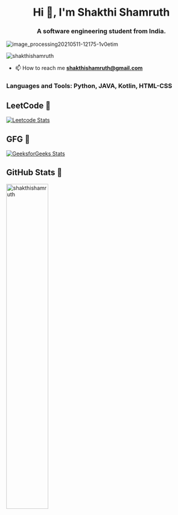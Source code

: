 <h1 align="center">Hi 👋, I'm Shakthi Shamruth</h1>
<h3 align="center">A software engineering student from India.</h3>

![image_processing20210511-12175-1v0etim](https://user-images.githubusercontent.com/89314693/210177987-94bb3cde-7d14-48f8-ae3f-4aa08ab3994c.gif)

<p align="left"> <img src="https://komarev.com/ghpvc/?username=shakthishamruth&label=Profile%20views&color=0e75b6&style=flat" alt="shakthishamruth" /> </p>

- 📫 How to reach me **shakthishamruth@gmail.com**

<h3 align="left">Languages and Tools: Python, JAVA, Kotlin, HTML-CSS</h3>

<h2 align="left">LeetCode 🚀</h2>

[![Leetcode Stats](https://leetcard.jacoblin.cool/shakthishamruth?ext=heatmap?radius=0)](https://leetcode.com/u/shakthishamruth/)

<h2 align="left">GFG 🚀</h2>

[![GeeksforGeeks Stats](https://gfgstatscard.vercel.app/shakthis503l?theme=dark)](https://www.geeksforgeeks.org/user/shakthis503l/)

<h2 align="left">GitHub Stats 🚀</h2>

<img align="left" width ="47%" src="https://github-readme-stats.vercel.app/api?username=shakthishamruth&show_icons=true&locale=en" alt="shakthishamruth" />

